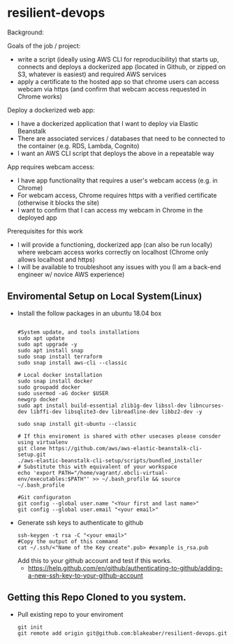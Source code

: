 # resilient-devops
Background:

Goals of the job / project:
- write a script (ideally using AWS CLI for reproducibility) that starts up, connects and deploys a dockerized app (located in Github, or zipped on S3, whatever is easiest) and required AWS services
- apply a certificate to the hosted app so that chrome users can access webcam via https (and confirm that webcam access requested in Chrome works)

Deploy a dockerized web app:
- I have a dockerized application that I want to deploy via Elastic Beanstalk
- There are associated services / databases that need to be connected to the container (e.g. RDS, Lambda, Cognito)
- I want an AWS CLI script that deploys the above in a repeatable way

App requires webcam access:
- I have app functionality that requires a user's webcam access (e.g. in Chrome)
- For webcam access, Chrome requires https with a verified certificate (otherwise it blocks the site)
- I want to confirm that I can access my webcam in Chrome in the deployed app

Prerequisites for this work
- I will provide a functioning, dockerized app (can also be run locally) where webcam access works correctly on localhost (Chrome only allows localhost and https)
- I will be available to troubleshoot any issues with you (I am a back-end engineer w/ novice AWS experience)


## Enviromental Setup on Local System(Linux)
- Install the follow packages in an ubuntu 18.04 box
  ```
  
  #System update, and tools installations
  sudo apt update
  sudo apt upgrade -y
  sudo apt install snap
  sudo snap install terraform  
  sudo snap install aws-cli --classic
  
  # Local docker installation
  sudo snap install docker
  sudo groupadd docker
  sudo usermod -aG docker $USER
  newgrp docker
  sudo apt install build-essential zlib1g-dev libssl-dev libncurses-dev libffi-dev libsqlite3-dev libreadline-dev libbz2-dev -y
  
  sudo snap install git-ubuntu --classic
  
  # If this enviroment is shared with other usecases please consder using virtualenv
  git clone https://github.com/aws/aws-elastic-beanstalk-cli-setup.git
  ./aws-elastic-beanstalk-cli-setup/scripts/bundled_installer
  # Substitute this with equivalent of your workspace
  echo 'export PATH="/home/vagrant/.ebcli-virtual-env/executables:$PATH"' >> ~/.bash_profile && source ~/.bash_profile
  
  #Git configuraton
  git config --global user.name "<Your first and last name>"
  git config --global user.email "<your email>"
  ```
- Generate ssh keys to authenticate to github
  ```
  ssh-keygen -t rsa -C "<your email>"
  #Copy the output of this command
  cat ~/.ssh/<"Name of the Key create".pub> #example is_rsa.pub
  ```
  Add this to your github account and test if this works.
  - https://help.github.com/en/github/authenticating-to-github/adding-a-new-ssh-key-to-your-github-account
 
## Getting this Repo Cloned to you system.
- Pull existing repo to your enviroment
  ```
  git init
  git remote add origin git@github.com:blakeaber/resilient-devops.git
  ```
